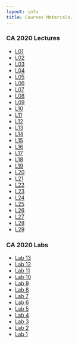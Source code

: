 ```yaml
---
layout: info
title: Courses Materials.
---
```


<H3>CA 2020 Lectures</H3>
<ul>
<li><a href="CA2020-lectures/2020-CA-L01_Introduction.pdf" target="_blank">L01</a> </li>
<li><a href="CA2020-lectures/2020-CA-L02_C_I.pdf" target="_blank">L02</a> </li>
<li><a href="CA2020-lectures/2020-CA-L03_C_II.pdf" target="_blank">L03</a> </li>
<li><a href="CA2020-lectures/2020-CA-L04_RISC-V1.pdf" target="_blank">L04</a> </li>
<li><a href="CA2020-lectures/2020-CA-L05_RISC-V2.pdf" target="_blank">L05</a> </li>
<li><a href="CA2020-lectures/2020-CA-L06_RISC-V3.pdf" target="_blank">L06</a> </li>
<li><a href="CA2020-lectures/2020-CA-L07_CALL.pdf" target="_blank">L07</a> </li>
<li><a href="CA2020-lectures/2020-CA-L08_SDS.pdf" target="_blank">L08</a> </li>
<li><a href="CA2020-lectures/2020-CA-L09_FSM.pdf" target="_blank">L09</a> </li>
<li><a href="CA2020-lectures/2020-CA-L10_Datapath.pdf" target="_blank">L10</a> </li>
<li><a href="CA2020-lectures/2020-CA-L11_Control.pdf" target="_blank">L11</a> </li>
<li><a href="CA2020-lectures/2020-CA-L12_Pipelining.pdf" target="_blank">L12</a> </li>
<li><a href="CA2020-lectures/2020-CA-L13_Superscalar.pdf" target="_blank">L13</a> </li>
<li><a href="CA2020-lectures/2020-CA-L14_Caches_I.pdf" target="_blank">L14</a> </li>
<li><a href="CA2020-lectures/2020-CA-L15_Caches_II.pdf" target="_blank">L15</a> </li>
<li><a href="CA2020-lectures/2020-CA-L16_Caches_III.pdf" target="_blank">L16</a> </li>
<li><a href="CA2020-lectures/2020-CA-L17-PerfFP.pdf" target="_blank">L17</a> </li>
<li><a href="CA2020-lectures/2020-CA-L18_DLP.pdf" target="_blank">L18</a> </li>
<li><a href="CA2020-lectures/2020-CA-L19_TLP1.pdf" target="_blank">L19</a> </li>
<li><a href="CA2020-lectures/2020-CA-L20_TLP2.pdf" target="_blank">L20</a> </li>
<li><a href="CA2020-lectures/2020-CA-L21_OS.pdf" target="_blank">L21</a> </li>
<li><a href="CA2020-lectures/2020-CA-L22_VM.pdf" target="_blank">L22</a> </li>
<li><a href="CA2020-lectures/2020-CA-L23_Advanced_Cache.pdf" target="_blank">L23</a> </li>
<li><a href="CA2020-lectures/2020-CA-L24_Review_Midterm.pdf" target="_blank">L24</a> </li>
<li><a href="CA2020-lectures/2020-CA-L25_FPGA.pdf" target="_blank">L25</a> </li>
<li><a href="CA2020-lectures/2020-CA-L26_WSC.pdf" target="_blank">L26</a> </li>
<li><a href="CA2020-lectures/2020-CA-L27_IO-DMA-Disks-Net.pdf" target="_blank">L27</a> </li>
<li><a href="CA2020-lectures/2020-CA-L28_Dependability.pdf" target="_blank">L28</a> </li>
<li><a href="CA2020-lectures/2020-CA-L29_Security.pdf" target="_blank">L29</a> </li>
</ul>

<H3>CA 2020 Labs</H3>
<ul>
<li><a href="CA2020-labs/13/index.html" target="_blank">Lab 13</a></li>
<li><a href="CA2020-labs/12/index.html" target="_blank">Lab 12</a></li>
<li><a href="CA2020-labs/11/index.html" target="_blank">Lab 11</a></li>
<li><a href="CA2020-labs/10/index.html" target="_blank">Lab 10</a></li>
<li><a href="CA2020-labs/9/index.html" target="_blank">Lab 9</a></li>
<li><a href="CA2020-labs/8/index.html" target="_blank">Lab 8</a></li>
<li><a href="CA2020-labs/7/index.html" target="_blank">Lab 7</a></li>
<li><a href="CA2020-labs/6/index.html" target="_blank">Lab 6</a></li>
<li><a href="CA2020-labs/5/index.html" target="_blank">Lab 5</a></li>
<li><a href="CA2020-labs/4/index.html" target="_blank">Lab 4</a></li>
<li><a href="CA2020-labs/3/index.html" target="_blank">Lab 3</a></li>
<li><a href="CA2020-labs/2/index.html" target="_blank">Lab 2</a></li>
<li><a href="CA2020-labs/1/index.html" target="_blank">Lab 1</a></li>
</ul>
